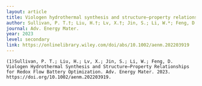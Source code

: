 ```yaml
---
layout: article
title: Viologen hydrothermal synthesis and structure–property relationships for redox flow battery optimization
author: Sullivan, P. T.†; Liu, H.†; Lv, X.†; Jin, S.; Li, W.*; Feng, D.* 
journal: Adv. Energy Mater.
year: 2023
level: secondary
link: https://onlinelibrary.wiley.com/doi/abs/10.1002/aenm.202203919
---
```



    (1)Sullivan, P. T.; Liu, H.; Lv, X.; Jin, S.; Li, W.; Feng, D. Viologen Hydrothermal Synthesis and Structure–Property Relationships for Redox Flow Battery Optimization. Adv. Energy Mater. 2023. https://doi.org/10.1002/aenm.202203919.
  